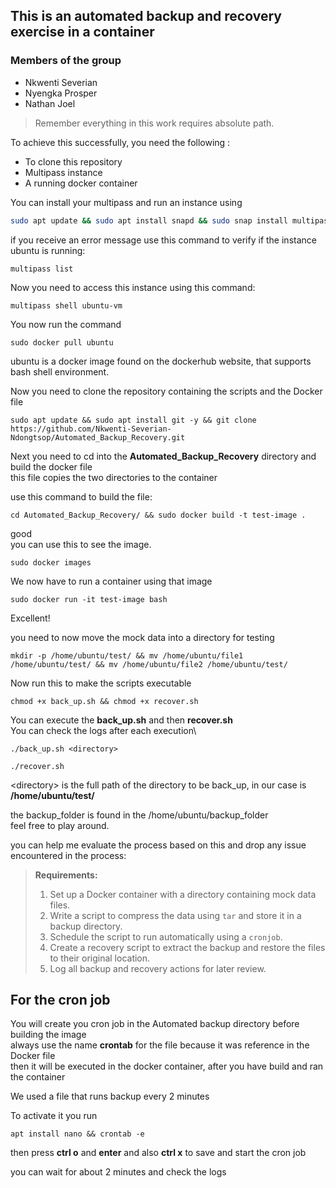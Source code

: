 ## This is an automated backup and recovery exercise in a container
### Members of the group
- Nkwenti Severian
- Nyengka Prosper
- Nathan Joel
> Remember everything in this work requires absolute path.

To achieve this successfully, you need the following :

- To clone this repository
- Multipass instance
- A running docker container

You can install your multipass and run an instance using
```sh
sudo apt update && sudo apt install snapd && sudo snap install multipass && multipass launch docker --name ubuntu-vm
```
if you receive an error message use this command to verify if the instance ubuntu is running:
```
multipass list
```

Now you need to access this instance using this command:

```
multipass shell ubuntu-vm
```

You now run the command
```
sudo docker pull ubuntu
```
ubuntu is a docker image found on the dockerhub website, that supports bash shell environment.

Now you need to clone the repository containing the scripts and the Docker file 


```
sudo apt update && sudo apt install git -y && git clone https://github.com/Nkwenti-Severian-Ndongtsop/Automated_Backup_Recovery.git
```

Next you need to cd into the **Automated_Backup_Recovery** directory and build the docker file\
this file copies the two directories to the container 

use this command to build the file:

```
cd Automated_Backup_Recovery/ && sudo docker build -t test-image .
```

good\
you can use this to see the image. 
```
sudo docker images
```

We now have to run a container using that image

```
sudo docker run -it test-image bash
```

Excellent!

you need to now move the mock data into a directory for testing


```
mkdir -p /home/ubuntu/test/ && mv /home/ubuntu/file1 /home/ubuntu/test/ && mv /home/ubuntu/file2 /home/ubuntu/test/
```

Now run this to make the scripts executable

```
chmod +x back_up.sh && chmod +x recover.sh
```
You can execute the **back_up.sh** and then **recover.sh**\
You can check the logs after each execution\

```
./back_up.sh <directory>
```
```
./recover.sh
```
\<directory> is the full path of the directory to be back_up, in our case is **/home/ubuntu/test/**


the backup_folder is found in the /home/ubuntu/backup_folder\
feel free to play around.

you can help me evaluate the process based on this and drop any issue encountered in the process:
>**Requirements:**
>1. Set up a Docker container with a directory containing mock data files.
>2. Write a script to compress the data using `tar` and store it in a backup directory.
>3. Schedule the script to run automatically using a `cronjob`.
>4. Create a recovery script to extract the backup and restore the files to their original location.
>5. Log all backup and recovery actions for later review.

## For the cron job

You will create you cron job in the Automated backup directory before building the image\
always use the name **crontab** for the file because it was reference in the Docker file\
then it will be executed in the docker container, after you have build and ran the container

We used a file that runs backup every 2 minutes

To activate it you run
```
apt install nano && crontab -e
```

then press **ctrl o** and **enter** 
and also **ctrl x** to save and start the cron job 

you can wait for about 2 minutes and check the logs
